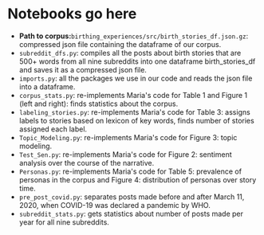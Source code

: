 # Notebooks go here
- **Path to corpus:**`birthing_experiences/src/birth_stories_df.json.gz`: compressed json file containing the dataframe of our corpus.
- `subreddit_dfs.py`: compiles all the posts about birth stories that are 500+ words from all nine subreddits into one dataframe birth_stories_df and saves it as a compressed json file.
- `imports.py`: all the packages we use in our code and reads the json file into a dataframe.
- `corpus_stats.py`: re-implements Maria's code for Table 1 and Figure 1 (left and right): finds statistics about the corpus.
- `labeling_stories.py`: re-implements Maria's code for Table 3: assigns labels to stories based on lexicon of key words, finds number of stories assigned each label.
- `Topic_Modeling.py`: re-implements Maria's code for Figure 3: topic modeling.
- `Test_Sen.py`: re-implements Maria's code for Figure 2: sentiment analysis over the course of the narrative.
- `Personas.py`: re-implements Maria's code for Table 5: prevalence of personas in the corpus and Figure 4: distribution of personas over story time.
- `pre_post_covid.py`: separates posts made before and after March 11, 2020, when COVID-19 was declared a pandemic by WHO.
- `subreddit_stats.py`: gets statistics about number of posts made per year for all nine subreddits.
